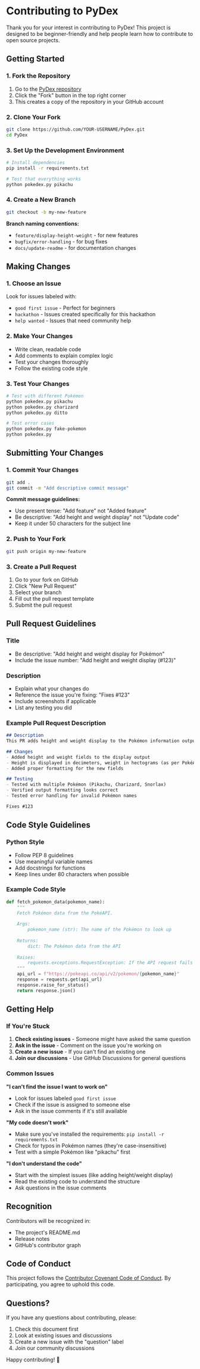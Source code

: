 # Contributing to PyDex

Thank you for your interest in contributing to PyDex! This project is designed to be beginner-friendly and help people learn how to contribute to open source projects.

## Getting Started

### 1. Fork the Repository

1. Go to the [PyDex repository](https://github.com/YOUR-USERNAME/PyDex)
2. Click the "Fork" button in the top right corner
3. This creates a copy of the repository in your GitHub account

### 2. Clone Your Fork

```bash
git clone https://github.com/YOUR-USERNAME/PyDex.git
cd PyDex
```

### 3. Set Up the Development Environment

```bash
# Install dependencies
pip install -r requirements.txt

# Test that everything works
python pokedex.py pikachu
```

### 4. Create a New Branch

```bash
git checkout -b my-new-feature
```

**Branch naming conventions:**
- `feature/display-height-weight` - for new features
- `bugfix/error-handling` - for bug fixes
- `docs/update-readme` - for documentation changes

## Making Changes

### 1. Choose an Issue

Look for issues labeled with:
- `good first issue` - Perfect for beginners
- `hackathon` - Issues created specifically for this hackathon
- `help wanted` - Issues that need community help

### 2. Make Your Changes

- Write clean, readable code
- Add comments to explain complex logic
- Test your changes thoroughly
- Follow the existing code style

### 3. Test Your Changes

```bash
# Test with different Pokémon
python pokedex.py pikachu
python pokedex.py charizard
python pokedex.py ditto

# Test error cases
python pokedex.py fake-pokemon
python pokedex.py
```

## Submitting Your Changes

### 1. Commit Your Changes

```bash
git add .
git commit -m "Add descriptive commit message"
```

**Commit message guidelines:**
- Use present tense: "Add feature" not "Added feature"
- Be descriptive: "Add height and weight display" not "Update code"
- Keep it under 50 characters for the subject line

### 2. Push to Your Fork

```bash
git push origin my-new-feature
```

### 3. Create a Pull Request

1. Go to your fork on GitHub
2. Click "New Pull Request"
3. Select your branch
4. Fill out the pull request template
5. Submit the pull request

## Pull Request Guidelines

### Title
- Be descriptive: "Add height and weight display for Pokémon"
- Include the issue number: "Add height and weight display (#123)"

### Description
- Explain what your changes do
- Reference the issue you're fixing: "Fixes #123"
- Include screenshots if applicable
- List any testing you did

### Example Pull Request Description

```markdown
## Description
This PR adds height and weight display to the Pokémon information output.

## Changes
- Added height and weight fields to the display output
- Height is displayed in decimeters, weight in hectograms (as per PokéAPI)
- Added proper formatting for the new fields

## Testing
- Tested with multiple Pokémon (Pikachu, Charizard, Snorlax)
- Verified output formatting looks correct
- Tested error handling for invalid Pokémon names

Fixes #123
```

## Code Style Guidelines

### Python Style
- Follow PEP 8 guidelines
- Use meaningful variable names
- Add docstrings for functions
- Keep lines under 80 characters when possible

### Example Code Style

```python
def fetch_pokemon_data(pokemon_name):
    """
    Fetch Pokémon data from the PokéAPI.
    
    Args:
        pokemon_name (str): The name of the Pokémon to look up
        
    Returns:
        dict: The Pokémon data from the API
        
    Raises:
        requests.exceptions.RequestException: If the API request fails
    """
    api_url = f"https://pokeapi.co/api/v2/pokemon/{pokemon_name}"
    response = requests.get(api_url)
    response.raise_for_status()
    return response.json()
```

## Getting Help

### If You're Stuck

1. **Check existing issues** - Someone might have asked the same question
2. **Ask in the issue** - Comment on the issue you're working on
3. **Create a new issue** - If you can't find an existing one
4. **Join our discussions** - Use GitHub Discussions for general questions

### Common Issues

**"I can't find the issue I want to work on"**
- Look for issues labeled `good first issue`
- Check if the issue is assigned to someone else
- Ask in the issue comments if it's still available

**"My code doesn't work"**
- Make sure you've installed the requirements: `pip install -r requirements.txt`
- Check for typos in Pokémon names (they're case-insensitive)
- Test with a simple Pokémon like "pikachu" first

**"I don't understand the code"**
- Start with the simplest issues (like adding height/weight display)
- Read the existing code to understand the structure
- Ask questions in the issue comments

## Recognition

Contributors will be recognized in:
- The project's README.md
- Release notes
- GitHub's contributor graph

## Code of Conduct

This project follows the [Contributor Covenant Code of Conduct](CODE_OF_CONDUCT.md). By participating, you agree to uphold this code.

## Questions?

If you have any questions about contributing, please:
1. Check this document first
2. Look at existing issues and discussions
3. Create a new issue with the "question" label
4. Join our community discussions

Happy contributing! 🎉
